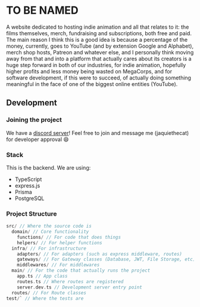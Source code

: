 # TO BE NAMED

A website dedicated to hosting indie animation and all that relates to it: the films themselves, merch, fundraising and subscriptions, both free and paid.
The main reason I think this is a good idea is because a percentage of the money, currently, goes to YouTube (and by extension Google and Alphabet), merch shop hosts, Patreon and whatever else, and I personally think moving away from that and into a platform that actually cares about its creators is a huge step forward in both of our industries, for indie animation, hopefully higher profits and less money being wasted on MegaCorps, and for software development, if this were to succeed, of actually doing something meaningful in the face of one of the biggest online entities (YouTube).

## Development

### Joining the project

We have a [discord server](https://discord.gg/CF8vQdShPx)! Feel free to join and message me (jaquiethecat) for developer approval 😄

### Stack

This is the backend. We are using:

- TypeScript
- express.js
- Prisma
- PostgreSQL

### Project Structure

```c
src/ // Where the source code is
  domain/ // Core functionality
    functions/ // For code that does things
    helpers/ // For helper functions
  infra/ // For infrastructure
    adapters/ // For adapters (such as express middleware, routes)
    gateways/ // For Gateway classes (Database, JWT, File Storage, etc)
    middlewares/ // For middlewares
  main/ // For the code that actually runs the project
    app.ts // App class
    routes.ts // Where routes are registered
    server.dev.ts // Development server entry point
  routes/ // For Route classes
test/` // Where the tests are
```
